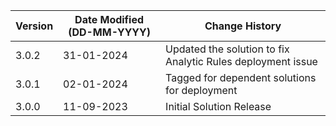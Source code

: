| **Version** | **Date Modified (DD-MM-YYYY)** | **Change History**                            |
|-------------|--------------------------------|-----------------------------------------------|
| 3.0.2       | 31-01-2024                     | Updated the solution to fix Analytic Rules deployment issue     |
| 3.0.1       | 02-01-2024                     | Tagged for dependent solutions for deployment |
| 3.0.0       | 11-09-2023                     | Initial Solution Release                      |
